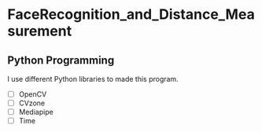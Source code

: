 # FaceRecognition_and_Distance_Measurement

## Python Programming
I use different Python libraries to made this program.
- [ ] OpenCV
- [ ] CVzone
- [ ] Mediapipe
- [ ] Time
